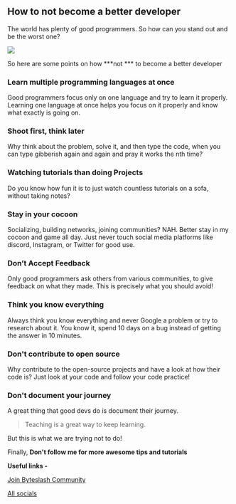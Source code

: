 ## How to not become a better developer

The world has plenty of good programmers. So how can you stand out and be the worst one? 

![](https://c.tenor.com/JxRanFvDRd8AAAAC/im-different-2chainz.gif)

So here are some points on how ***not *** to become a better developer

### Learn multiple programming languages at once
Good programmers focus only on one language and try to learn it properly. Learning one language at once helps you focus on it properly and know what exactly is going on.

### Shoot first, think later
Why think about the problem, solve it, and then type the code, when you can type gibberish again and again and pray it works the nth time?

### Watching tutorials than doing Projects
Do you know how fun it is to just watch countless tutorials on a sofa, without taking notes? 

### Stay in your cocoon 
Socializing, building networks, joining communities? NAH. Better stay in my cocoon and game all day. Just never touch social media platforms like discord, Instagram, or Twitter for good use.

### Don’t Accept Feedback
Only good programmers ask others from various communities, to give feedback on what they made. This is precisely what you should avoid!

### Think you know everything
Always think you know everything and never Google a problem or try to research about it. You know it, spend 10 days on a bug instead of getting the answer in 10 minutes.

### Don't contribute to open source
Why contribute to the open-source projects and have a look at how their code is? Just look at your code and follow your code practice!

### Don't document your journey
A great thing that good devs do is document their journey.

> Teaching is a great way to keep learning.

But this is what we are trying not to do!


Finally,
**Don't follow me for more awesome tips and tutorials**


**Useful links -**

[Join Byteslash Community](https://discord.gg/gnBPzpNF)

[All socials](https://avneesh-links.vercel.app/)
